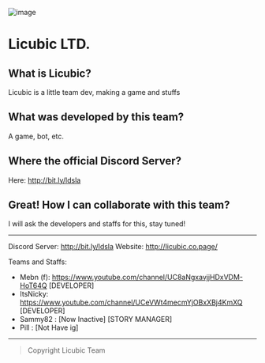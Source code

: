 ![image](https://user-images.githubusercontent.com/82641473/115114810-2d8f2f00-9f5f-11eb-8ee0-37782e5fbe19.png)


# Licubic LTD.


## What is Licubic?
Licubic is a little team dev, making a game and stuffs

## What was developed by this team?
A game, bot, etc.

## Where the official Discord Server?
Here: http://bit.ly/ldsla

## Great! How I can collaborate with this team?
I will ask the developers and staffs for this, stay tuned!

---

Discord Server: http://bit.ly/ldsla
Website: http://licubic.co.page/

Teams and Staffs:
- Mebn (f): https://www.youtube.com/channel/UC8aNgxavjjHDxVDM-HoT64Q [DEVELOPER]
- ItsNicky: https://www.youtube.com/channel/UCeVWt4mecmYjOBxXBj4KmXQ [DEVELOPER]
- Sammy82 : [Now Inactive]                                           [STORY MANAGER]
- Pill    : [Not Have ig]

---
> Copyright Licubic Team
